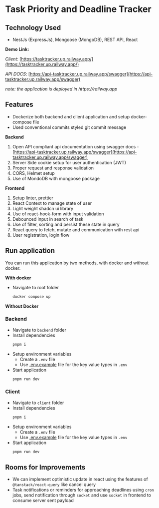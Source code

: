 # Task Priority and Deadline Tracker

## Technology Used

- NestJs (ExpressJs), Mongoose (MongoDB), REST API, React

**Demo Link:**

_Client_: [https://tasktracker.up.railway.app/](https://tasktracker.up.railway.app/)

_API DOCS_: [https://api-tasktracker.up.railway.app/swagger](https://api-tasktracker.up.railway.app/swagger)

_note: the application is deployed in https://railway.app_

## Features

- Dockerize both backend and client application and setup docker-compose file
- Used conventional commits styled git commit message

**Backend**

1. Open API compliant api documentation using swagger docs - [https://api-tasktracker.up.railway.app/swagger](https://api-tasktracker.up.railway.app/swagger)
1. Server Side cookie setup for user authentication (JWT)
1. Proper request and response validation
1. CORS, Helmet setup
1. Use of MondoDB with mongoose package

**Frontend**

1. Setup linter, prettier
1. React Context to manage state of user
1. Light weight shadcn ui library
1. Use of react-hook-form with input validation
1. Debounced input in search of task
1. Use of filter, sorting and persist these state in query
1. React query to fetch, mutate and communication with rest api
1. User registration, login flow

## Run application

You can run this application by two methods, with docker and without docker.

**With docker**

- Navigate to root folder
  ```bash
  docker compose up
  ```

**Without Docker**

### Backend

- Navigate to `backend` folder
- Install dependencies
  ```bash
  pnpm i
  ```
- Setup environment variables
  - Create a `.env` file
  - Use [.env.example](.env.example) file for the key value types in `.env`
- Start application
  ```bash
  pnpm run dev
  ```

### Client

- Navigate to `client` folder
- Install dependencies
  ```bash
  pnpm i
  ```
- Setup environment variables
  - Create a `.env` file
  - Use [.env.example](.env.example) file for the key value types in `.env`
- Start application
  ```bash
  pnpm run dev
  ```

## Rooms for Improvements

- We can implement optimistic update in react using the features of `@tanstack/react-query` like cancel query
- Task notifications or reminders for approaching deadlines using `cron` jobs, send notification through `socket` and use `socket` in frontend to consume server sent payload
